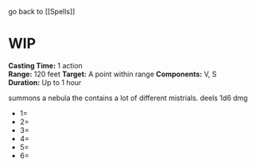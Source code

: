 go back to [[Spells]]
# WIP


**Casting Time:** 1 action  
**Range:** 120 feet
**Target:** A point within range
**Components:** V, S
**Duration:** Up to 1 hour

summons a nebula the contains a lot of different mistrials.
deels 1d6 dmg 

- 1=
- 2=
- 3=
- 4=
- 5=
- 6=